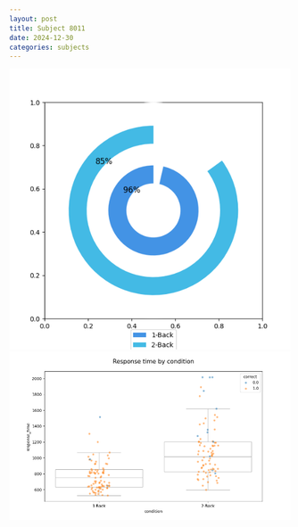 ```yaml
---
layout: post
title: Subject 8011
date: 2024-12-30
categories: subjects
---
```


![](data/8011/run-19/8011_accuracy_by_condition.png)
![](data/8011/run-19/8011_response_time_by_condition.png)
